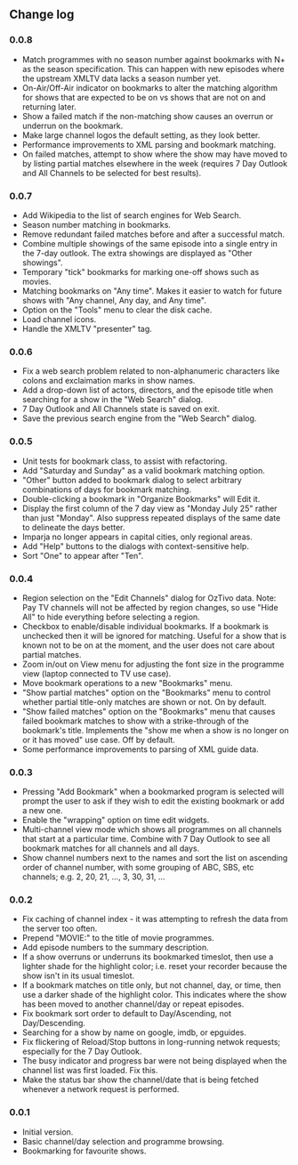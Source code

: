 ## Change log

### 0.0.8

* Match programmes with no season number against bookmarks with N+
  as the season specification.  This can happen with new episodes
  where the upstream XMLTV data lacks a season number yet.
* On-Air/Off-Air indicator on bookmarks to alter the matching
  algorithm for shows that are expected to be on vs shows that
  are not on and returning later.
* Show a failed match if the non-matching show causes an overrun
  or underrun on the bookmark.
* Make large channel logos the default setting, as they look better.
* Performance improvements to XML parsing and bookmark matching.
* On failed matches, attempt to show where the show may have moved to
  by listing partial matches elsewhere in the week (requires 7 Day
  Outlook and All Channels to be selected for best results).

### 0.0.7

* Add Wikipedia to the list of search engines for Web Search.
* Season number matching in bookmarks.
* Remove redundant failed matches before and after a successful match.
* Combine multiple showings of the same episode into a single
  entry in the 7-day outlook.  The extra showings are displayed
  as "Other showings".
* Temporary "tick" bookmarks for marking one-off shows such as movies.
* Matching bookmarks on "Any time".  Makes it easier to watch for
  future shows with "Any channel, Any day, and Any time".
* Option on the "Tools" menu to clear the disk cache.
* Load channel icons.
* Handle the XMLTV "presenter" tag.

### 0.0.6

* Fix a web search problem related to non-alphanumeric characters
  like colons and exclaimation marks in show names.
* Add a drop-down list of actors, directors, and the episode title
  when searching for a show in the "Web Search" dialog.
* 7 Day Outlook and All Channels state is saved on exit.
* Save the previous search engine from the "Web Search" dialog.

### 0.0.5

* Unit tests for bookmark class, to assist with refactoring.
* Add "Saturday and Sunday" as a valid bookmark matching option.
* "Other" button added to bookmark dialog to select arbitrary
  combinations of days for bookmark matching.
* Double-clicking a bookmark in "Organize Bookmarks" will Edit it.
* Display the first column of the 7 day view as "Monday July 25"
  rather than just "Monday".  Also suppress repeated displays
  of the same date to delineate the days better.
* Imparja no longer appears in capital cities, only regional areas.
* Add "Help" buttons to the dialogs with context-sensitive help.
* Sort "One" to appear after "Ten".

### 0.0.4

* Region selection on the "Edit Channels" dialog for OzTivo data.
  Note: Pay TV channels will not be affected by region changes,
  so use "Hide All" to hide everything before selecting a region.
* Checkbox to enable/disable individual bookmarks.  If a bookmark
  is unchecked then it will be ignored for matching.  Useful for a
  show that is known not to be on at the moment, and the user does
  not care about partial matches.
* Zoom in/out on View menu for adjusting the font size in the
  programme view (laptop connected to TV use case).
* Move bookmark operations to a new "Bookmarks" menu.
* "Show partial matches" option on the "Bookmarks" menu to control
  whether partial title-only matches are shown or not.  On by default.
* "Show failed matches" option on the "Bookmarks" menu that causes
  failed bookmark matches to show with a strike-through of the
  bookmark's title.  Implements the "show me when a show is no
  longer on or it has moved" use case.  Off by default.
* Some performance improvements to parsing of XML guide data.

### 0.0.3

* Pressing "Add Bookmark" when a bookmarked program is selected
  will prompt the user to ask if they wish to edit the existing
  bookmark or add a new one.
* Enable the "wrapping" option on time edit widgets.
* Multi-channel view mode which shows all programmes on all
  channels that start at a particular time.  Combine with
  7 Day Outlook to see all bookmark matches for all channels
  and all days.
* Show channel numbers next to the names and sort the list
  on ascending order of channel number, with some grouping
  of ABC, SBS, etc channels; e.g. 2, 20, 21, ..., 3, 30, 31, ...

### 0.0.2

* Fix caching of channel index - it was attempting to refresh
  the data from the server too often.
* Prepend "MOVIE:" to the title of movie programmes.
* Add episode numbers to the summary description.
* If a show overruns or underruns its bookmarked timeslot, then
  use a lighter shade for the highlight color; i.e. reset your
  recorder because the show isn't in its usual timeslot.
* If a bookmark matches on title only, but not channel, day, or
  time, then use a darker shade of the highlight color.  This
  indicates where the show has been moved to another channel/day
  or repeat episodes.
* Fix bookmark sort order to default to Day/Ascending, not
  Day/Descending.
* Searching for a show by name on google, imdb, or epguides.
* Fix flickering of Reload/Stop buttons in long-running
  netwok requests; especially for the 7 Day Outlook.
* The busy indicator and progress bar were not being displayed
  when the channel list was first loaded.  Fix this.
* Make the status bar show the channel/date that is being fetched
  whenever a network request is performed.

### 0.0.1

* Initial version.
* Basic channel/day selection and programme browsing.
* Bookmarking for favourite shows.
